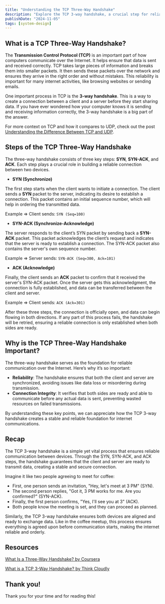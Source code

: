 ```yaml
---
title: "Understanding the TCP Three-Way Handshake"
description: "Explore the TCP 3-way handshake, a crucial step for reliable internet communication. Learn how it ensures accurate data transfer and stable connections."
publishDate: "2024-11-05"
tags: [system-design]
---
```


## What is a TCP Three-Way Handshake?

The **Transmission Control Protocol (TCP)** is an important part of how computers communicate over the Internet. It helps ensure that data is sent and received correctly. TCP takes large pieces of information and breaks them into smaller packets. It then sends these packets over the network and ensures they arrive in the right order and without mistakes. This reliability is important for many internet activities, like browsing websites or sending emails.

One important process in TCP is the **3-way handshake**. This is a way to create a connection between a client and a server before they start sharing data. If you have ever wondered how your computer knows it is sending and receiving information correctly, the 3-way handshake is a big part of the answer.

For more context on TCP and how it compares to UDP, check out the post [Understanding the Difference Between TCP and UDP](https://victoriacheng15.vercel.app/posts/understanding-the-difference-between-tcp-and-udp).

## Steps of the TCP Three-Way Handshake

The three-way handshake consists of three key steps: **SYN**, **SYN-ACK**, and **ACK**. Each step plays a crucial role in building a reliable connection between two devices.

- **SYN (Synchronize)**

The first step starts when the client wants to initiate a connection. The client sends a **SYN** packet to the server, indicating its desire to establish a connection. This packet contains an initial sequence number, which will help in ordering the transmitted data.

Example => Client sends: `SYN (Seq=100)`

- **SYN-ACK (Synchronize-Acknowledge)**

The server responds to the client’s SYN packet by sending back a **SYN-ACK** packet. This packet acknowledges the client’s request and indicates that the server is ready to establish a connection. The SYN-ACK packet also contains the server's own sequence number.

Example => Server sends: `SYN-ACK (Seq=300, Ack=101)`

- **ACK (Acknowledge)**

Finally, the client sends an **ACK** packet to confirm that it received the server's SYN-ACK packet. Once the server gets this acknowledgment, the connection is fully established, and data can be transferred between the client and server.

Example => Client sends: `ACK (Ack=301)`

After these three steps, the connection is officially open, and data can begin flowing in both directions. If any part of this process fails, the handshake will be retried, ensuring a reliable connection is only established when both sides are ready.

## Why is the TCP Three-Way Handshake Important?

The three-way handshake serves as the foundation for reliable communication over the Internet. Here’s why it’s so important:

- **Reliability**: The handshake ensures that both the client and server are synchronized, avoiding issues like data loss or misordering during transmission.
- **Connection Integrity**: It verifies that both sides are ready and able to communicate before any actual data is sent, preventing wasted resources on failed transmissions.

By understanding these key points, we can appreciate how the TCP 3-way handshake creates a stable and reliable foundation for internet communications.

## Recap

The TCP 3-way handshake is a simple yet vital process that ensures reliable communication between devices. Through the SYN, SYN-ACK, and ACK steps, the handshake guarantees that the client and server are ready to transmit data, creating a stable and secure connection.

Imagine it like two people agreeing to meet for coffee:

- First, one person sends an invitation, "Hey, let's meet at 3 PM" (SYN).
- The second person replies, "Got it, 3 PM works for me. Are you confirmed?" (SYN-ACK).
- Finally, the first person confirms, "Yes, I'll see you at 3" (ACK).
- Both people know the meeting is set, and they can proceed as planned.

Similarly, the TCP 3-way handshake ensures both devices are aligned and ready to exchange data. Like in the coffee meetup, this process ensures everything is agreed upon before communication starts, making the internet reliable and orderly.

## Resources

[What Is a Three-Way Handshake? by Coursera](https://www.coursera.org/articles/three-way-handshake)

[What is a TCP 3-Way Handshake? by Think Cloudly](https://thinkcloudly.com/blogs/cyber-security/tcp-3-way-handshake/)

## Thank you!

Thank you for your time and for reading this!
